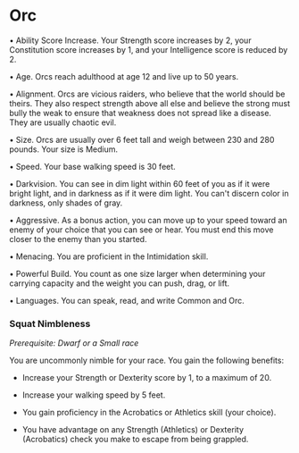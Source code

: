 # Orc

• Ability Score Increase. Your Strength score increases by 2, your Constitution score increases by 1, and your Intelligence score is reduced by 2.

• Age. Orcs reach adulthood at age 12 and live up to 50 years.

• Alignment. Orcs are vicious raiders, who believe that the world should be theirs. They also respect strength above all else and believe the strong must bully the weak to ensure that weakness does not spread like a disease. They are usually chaotic evil.

• Size. Orcs are usually over 6 feet tall and weigh between 230 and 280 pounds. Your size is Medium.

• Speed. Your base walking speed is 30 feet.

• Darkvision. You can see in dim light within 60 feet of you as if it were bright light, and in darkness as if it were dim light. You can't discern color in darkness, only shades of gray.

• Aggressive. As a bonus action, you can move up to your speed toward an enemy of your choice that you can see or hear. You must end this move closer to the enemy than you started.

• Menacing. You are proficient in the Intimidation skill.

• Powerful Build. You count as one size larger when determining your carrying capacity and the weight you can push, drag, or lift.

• Languages. You can speak, read, and write Common and Orc.

### Squat Nimbleness
*Prerequisite: Dwarf or a Small race*

You are uncommonly nimble for your race. You gain the following benefits:

* Increase your Strength or Dexterity score by 1, to a maximum of 20.

* Increase your walking speed by 5 feet.

* You gain proficiency in the Acrobatics or Athletics skill (your choice).

* You have advantage on any Strength (Athletics) or Dexterity (Acrobatics) check you make to escape from being grappled.
